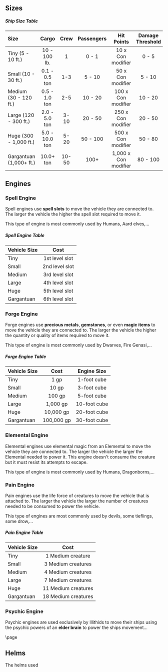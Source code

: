 ## Sizes


##### Ship Size Table
| Size                    | Cargo          | Crew  | Passengers | Hit Points           | Damage Threshold |
|:------------------------|:--------------:|:-----:|:----------:|:--------------------:|:----------------:|
| Tiny (5 - 10 ft.)       | 10 - 100 lb.   |   1   |   0 - 1    |    10 x Con modifier | 0 - 5            |
| Small (10 - 30 ft.)     | 0.1 - 0.5 ton  |  1-3  |   5 - 10   |    50 x Con modifier | 5 - 10           |
| Medium (30 - 120 ft.)   | 0.5 - 1.0 ton  |  2-5  |  10 - 20   |   100 x Con modifier | 10 - 20          |
| Large (120 - 300 ft.)   | 2.0 - 5.0 ton  |  3-10 |  20 - 50   |   250 x Con modifier | 20 - 50          |
| Huge (300 - 1,000 ft.)  | 5.0 - 10.0 ton |  5-20 |  50 - 100  |   500 x Con modifier | 50 - 80          |
| Gargantuan (1,000+ ft.) | 10.0+ ton      | 10-50 |    100+    | 1,000 x Con modifier | 80 - 100         |

## Engines


### Spell Engine
Spell engines use **spell slots** to move the vehicle they are connected to. The larger the vehicle the higher the spell slot required to move it.

This type of engine is most commonly used by Humans, Aard elves,...

##### Spell Engine Table
| Vehicle Size | Cost           |
|:-------------|:--------------:|
| Tiny         | 1st level slot |
| Small        | 2nd level slot |
| Medium       | 3rd level slot |
| Large        | 4th level slot |
| Huge         | 5th level slot |
| Gargantuan   | 6th level slot |



### Forge Engine
Forge engines use **precious metals**, **gemstones**, or even **magic items** to move the vehicle they are connected to. The larger the vehicle the higher the quantity or quality of items required to move it.

This type of engine is most commonly used by Dwarves, Fire Genasi,...

##### Forge Engine Table
| Vehicle Size | Cost       | Engine Size  |
|:-------------|:----------:|:------------:|
| Tiny         |       1 gp |  1-foot cube |
| Small        |      10 gp |  3-foot cube |
| Medium       |     100 gp |  5-foot cube |
| Large        |   1,000 gp | 10-foot cube |
| Huge         |  10,000 gp | 20-foot cube |
| Gargantuan   | 100,000 gp | 30-foot cube |


### Elemental Engine
Elemental engines use elemental magic from an Elemental to move the vehicle they are connected to. The larger the vehicle the larger the Elemental needed to power it. This engine doesn't consume the creature but it must resist its attempts to escape.

This type of engine is most commonly used by Humans, Dragonborns,...


### Pain Engine
Pain engines use the life force of creatures to move the vehicle that is attached to. The larger the vehicle the larger the number of creatures needed to be consumed to power the vehicle.

This type of engines are most commonly used by devils, some tieflings, some drow,...

##### Pain Engine Table
| Vehicle Size | Cost                |
|:-------------|:-------------------:|
| Tiny         |  1 Medium creature  |
| Small        |  3 Medium creatures |
| Medium       |  4 Medium creatures |
| Large        |  7 Medium creatures |
| Huge         | 11 Medium creatures |
| Gargantuan   | 18 Medium creatures |



### Psychic Engine
Psychic engines are used exclusively by Illithids to move their ships using the psychic powers of an **elder brain** to power the ships movement...

\page

## Helms
The helms used 






